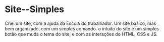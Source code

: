 # Site--Simples

Criei um site, com a ajuda da Escola do trabalhador. 
Um site basico, mas bem organizado, com um simples comando.
o intuito do site é um simples botão que muda o tema do site, e com as interações do HTML, CSS e JS.
